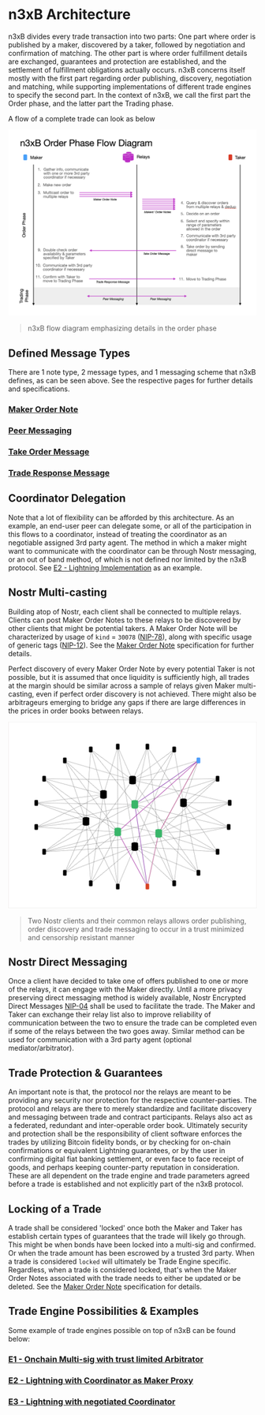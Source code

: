 # n3xB Architecture

n3xB divides every trade transaction into two parts: One part where order is published by a maker, discovered by a taker, followed by negotiation and confirmation of matching. The other part is where order fulfillment details are exchanged, guarantees and protection are established, and the settlement of fulfillment obligations actually occurs. n3xB concerns itself mostly with the first part regarding order publishing, discovery, negotiation and matching, while supporting implementations of different trade engines to specify the second part. In the context of n3xB, we call the first part the Order phase, and the latter part the Trading phase.

A flow of a complete trade can look as below

![n3xB flow diagram emphasizing details in the order phase](n3xB-order-phase.png)
> n3xB flow diagram emphasizing details in the order phase

## Defined Message Types

There are 1 note type, 2 message types, and 1 messaging scheme that n3xB defines, as can be seen above. See the respective pages for further details and specifications.

### [**Maker Order Note**](/spec/maker-note/maker-note.md)
### [**Peer Messaging**](/spec/peer-messaging/peer-messaging.md)
### [**Take Order Message**](/spec/taker-message/taker-message.md)
### [**Trade Response Message**](/spec/trade-response/trade-response.md)

## Coordinator Delegation

Note that a lot of flexibility can be afforded by this architecture. As an example, an end-user peer can delegate some, or all of the participation in this flows to a coordinator, instead of treating the coordinator as an negotiable assigned 3rd party agent. The method in which a maker might want to communicate with the coordinator can be through Nostr messaging, or an out of band method, of which is not defined nor limited by the n3xB protocol. See [E2 - Lightning Implementation](/examples/lightning-proxy/lightning-proxy.md) as an example.

## Nostr Multi-casting

Building atop of Nostr, each client shall be connected to multiple relays. Clients can post Maker Order Notes to these relays to be discovered by other clients that might be potential takers. A Maker Order Note will be characterized by usage of `kind` = `30078` ([NIP-78](https://github.com/nostr-protocol/nips/blob/master/78.md)), along with specific usage of generic tags ([NIP-12](https://github.com/nostr-protocol/nips/blob/master/12.md)). See the [Maker Order Note](/specs/maker-note/maker-note.md) specification for further details.

Perfect discovery of every Maker Order Note by every potential Taker is not possible, but it is assumed that once liquidity is sufficiently high, all trades at the margin should be similar across a sample of relays given Maker multi-casting, even if perfect order discovery is not achieved. There might also be arbitrageurs emerging to bridge any gaps if there are large differences in the prices in order books between relays.

![A view of how two clients can talk to each other in a simplified potential Nostr network](nostr_network.png)
> Two Nostr clients and their common relays allows order publishing, order discovery and trade messaging to occur in a trust minimized and censorship resistant manner

## Nostr Direct Messaging

Once a client have decided to take one of offers published to one or more of the relays, it can engage with the Maker directly. Until a more privacy preserving direct messaging method is widely available, Nostr Encrypted Direct Messages [NIP-04](https://github.com/nostr-protocol/nips/blob/master/04.md) shall be used to facilitate the trade. The Maker and Taker can exchange their relay list also to improve reliability of communication between the two to ensure the trade can be completed even if some of the relays between the two goes away. Similar method can be used for communication with a 3rd party agent (optional mediator/arbitrator).

## Trade Protection & Guarantees

An important note is that, the protocol nor the relays are meant to be providing any security nor protection for the respective counter-parties. The protocol and relays are there to merely standardize and facilitate discovery and messaging between trade and contract participants. Relays also act as a federated, redundant and inter-operable order book. Ultimately security and protection shall be the responsibility of client software enforces the trades by utilizing Bitcoin fidelity bonds, or by checking for on-chain confirmations or equivalent Lightning guarantees, or by the user in confirming digital fiat banking settlement, or even face to face receipt of goods, and perhaps keeping counter-party reputation in consideration. These are all dependent on the trade engine and trade parameters agreed before a trade is established and not explicitly part of the n3xB protocol.

## Locking of a Trade

A trade shall be considered 'locked' once both the Maker and Taker has establish certain types of guarantees that the trade will likely go through. This might be when bonds have been locked into a multi-sig and confirmed. Or when the trade amount has been escrowed by a trusted 3rd party. When a trade is considered `locked` will ultimately be Trade Engine specific. Regardless, when a trade is considered locked, that's when the Maker Order Notes associated with the trade needs to either be updated or be deleted. See the [Maker Order Note](/specs/maker_note/maker-note.md) specification for details.

## Trade Engine Possibilities & Examples

Some example of trade engines possible on top of n3xB can be found below:

### [**E1 - Onchain Multi-sig with trust limited Arbitrator**](/examples/on-chain/on-chain.md)
### [**E2 - Lightning with Coordinator as Maker Proxy**](/examples/lightning-proxy/lightning-proxy.md)
### [**E3 - Lightning with negotiated Coordinator**](/examples/lightning-negotiated/lightning-negotiated.md)
